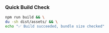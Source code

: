 ### Quick Build Check

```bash
npm run build && \
du -sh dist/assets/ && \
echo "✅ Build succeeded, bundle size checked"
```
